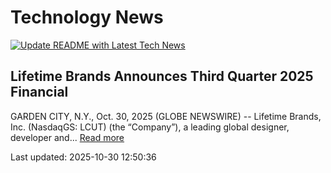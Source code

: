 # Technology News

[![Update README with Latest Tech News](https://github.com/tcdtist/daily-tech-digest/actions/workflows/main.yml/badge.svg)](https://github.com/tcdtist/daily-tech-digest/actions/workflows/main.yml)

## Lifetime Brands Announces Third Quarter 2025 Financial
GARDEN CITY, N.Y., Oct. 30, 2025 (GLOBE NEWSWIRE) -- Lifetime Brands, Inc. (NasdaqGS: LCUT) (the “Company”), a leading global designer, developer and...
[Read more](https://www.globenewswire.com/news-release/2025/10/30/3177302/0/en/Lifetime-Brands-Announces-Third-Quarter-2025-Financial-Results-Release-Date-and-Conference-Call.html)



Last updated: 2025-10-30 12:50:36